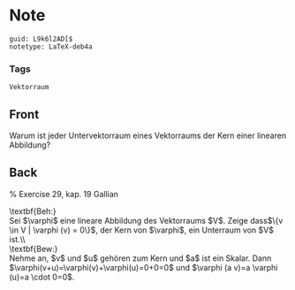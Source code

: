 # Note
```
guid: L9k6l2AD[$
notetype: LaTeX-deb4a
```

### Tags
```
Vektorraum
```

## Front
Warum ist jeder Untervektorraum eines Vektorraums der Kern einer linearen Abbildung?

## Back
% Exercise 29, kap. 19 Gallian<div>
</div><div>\textbf{Beh:}</div><div>
</div><div>Sei $\varphi$ eine lineare Abbildung des Vektorraums $V$. Zeige dass$\{v \in V | \varphi (v) = 0\}$, der Kern von $\varphi$, ein Unterraum von $V$ ist.\\</div><div>
</div><div>\textbf{Bew:}</div><div>
</div><div>Nehme an, $v$ und $u$ gehören zum Kern und $a$ ist ein Skalar. Dann $\varphi(v+u)=\varphi(v)+\varphi(u)=0+0=0$ und $\varphi (a v)=a \varphi (u)=a \cdot 0=0$.
</div><div>
</div>
